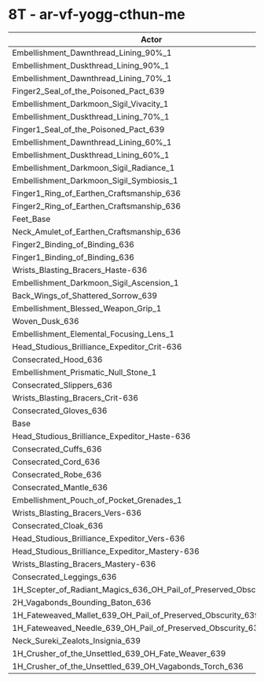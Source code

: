 # 8T - ar-vf-yogg-cthun-me
| Actor | DPS | Increase |
|---|:---:|:---:|
|Embellishment_Dawnthread_Lining_90%_1|6401885|0.88%|
|Embellishment_Duskthread_Lining_90%_1|6399905|0.85%|
|Embellishment_Dawnthread_Lining_70%_1|6399475|0.84%|
|Finger2_Seal_of_the_Poisoned_Pact_639|6395264|0.77%|
|Embellishment_Darkmoon_Sigil_Vivacity_1|6392590|0.73%|
|Embellishment_Duskthread_Lining_70%_1|6385802|0.63%|
|Finger1_Seal_of_the_Poisoned_Pact_639|6385057|0.61%|
|Embellishment_Dawnthread_Lining_60%_1|6381919|0.56%|
|Embellishment_Duskthread_Lining_60%_1|6381574|0.56%|
|Embellishment_Darkmoon_Sigil_Radiance_1|6372132|0.41%|
|Embellishment_Darkmoon_Sigil_Symbiosis_1|6371872|0.41%|
|Finger1_Ring_of_Earthen_Craftsmanship_636|6363834|0.28%|
|Finger2_Ring_of_Earthen_Craftsmanship_636|6360993|0.23%|
|Feet_Base|6360684|0.23%|
|Neck_Amulet_of_Earthen_Craftsmanship_636|6359653|0.21%|
|Finger2_Binding_of_Binding_636|6358005|0.19%|
|Finger1_Binding_of_Binding_636|6355987|0.16%|
|Wrists_Blasting_Bracers_Haste-636|6354474|0.13%|
|Embellishment_Darkmoon_Sigil_Ascension_1|6352374|0.10%|
|Back_Wings_of_Shattered_Sorrow_639|6352350|0.10%|
|Embellishment_Blessed_Weapon_Grip_1|6352282|0.10%|
|Woven_Dusk_636|6351863|0.09%|
|Embellishment_Elemental_Focusing_Lens_1|6350326|0.07%|
|Head_Studious_Brilliance_Expeditor_Crit-636|6350287|0.07%|
|Consecrated_Hood_636|6349970|0.06%|
|Embellishment_Prismatic_Null_Stone_1|6348590|0.04%|
|Consecrated_Slippers_636|6348436|0.04%|
|Wrists_Blasting_Bracers_Crit-636|6347768|0.03%|
|Consecrated_Gloves_636|6346506|0.01%|
|Base|6346130|0.00%|
|Head_Studious_Brilliance_Expeditor_Haste-636|6345943|0.00%|
|Consecrated_Cuffs_636|6345363|-0.01%|
|Consecrated_Cord_636|6343751|-0.04%|
|Consecrated_Robe_636|6342064|-0.06%|
|Consecrated_Mantle_636|6341561|-0.07%|
|Embellishment_Pouch_of_Pocket_Grenades_1|6339946|-0.10%|
|Wrists_Blasting_Bracers_Vers-636|6339374|-0.11%|
|Consecrated_Cloak_636|6335377|-0.17%|
|Head_Studious_Brilliance_Expeditor_Vers-636|6334853|-0.18%|
|Head_Studious_Brilliance_Expeditor_Mastery-636|6334440|-0.18%|
|Wrists_Blasting_Bracers_Mastery-636|6332503|-0.21%|
|Consecrated_Leggings_636|6329904|-0.26%|
|1H_Scepter_of_Radiant_Magics_636_OH_Pail_of_Preserved_Obscurity_639|6320237|-0.41%|
|2H_Vagabonds_Bounding_Baton_636|6310862|-0.56%|
|1H_Fateweaved_Mallet_639_OH_Pail_of_Preserved_Obscurity_639|6289756|-0.89%|
|1H_Fateweaved_Needle_639_OH_Pail_of_Preserved_Obscurity_639|6287381|-0.93%|
|Neck_Sureki_Zealots_Insignia_639|6148989|-3.11%|
|1H_Crusher_of_the_Unsettled_639_OH_Fate_Weaver_639|5330151|-16.01%|
|1H_Crusher_of_the_Unsettled_639_OH_Vagabonds_Torch_636|5311853|-16.30%|
